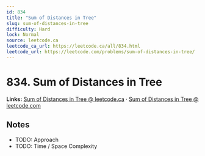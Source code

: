 ```yaml
--- 
id: 834
title: "Sum of Distances in Tree"
slug: sum-of-distances-in-tree
difficulty: Hard
lock: Normal
source: leetcode.ca
leetcode_ca_url: https://leetcode.ca/all/834.html
leetcode_url: https://leetcode.com/problems/sum-of-distances-in-tree/
---
```


# 834. Sum of Distances in Tree

**Links:** [Sum of Distances in Tree @ leetcode.ca](https://leetcode.ca/all/834.html) · [Sum of Distances in Tree @ leetcode.com](https://leetcode.com/problems/sum-of-distances-in-tree/)

## Notes
- TODO: Approach
- TODO: Time / Space Complexity
